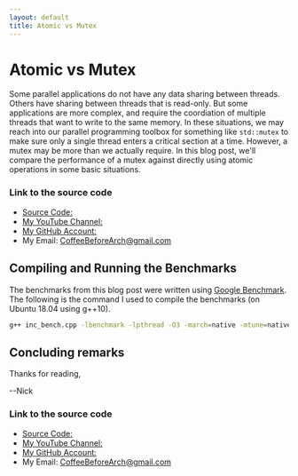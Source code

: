 ```yaml
---
layout: default
title: Atomic vs Mutex
---
```


# Atomic vs Mutex

Some parallel applications do not have any data sharing between threads. Others have sharing between threads that is read-only. But some applications are more complex, and require the coordiation of multiple threads that want to write to the same memory. In these situations, we may reach into our parallel programming toolbox for something like `std::mutex` to make sure only a single thread enters a critical section at a time. However, a mutex may be more than we actually require. In this blog post, we'll compare the performance of a mutex against directly using atomic operations in some basic situations.

### Link to the source code
- [Source Code: ](https://github.com/CoffeeBeforeArch/misc_code/tree/master/inc_bench)
- [My YouTube Channel: ](https://www.youtube.com/channel/UCsi5-meDM5Q5NE93n_Ya7GA?view_as=subscriber)
- [My GitHub Account: ](https://github.com/CoffeeBeforeArch)
- My Email: CoffeeBeforeArch@gmail.com

## Compiling and Running the Benchmarks

The benchmarks from this blog post were written using [Google Benchmark](https://github.com/google/benchmark). The following is the command I used to compile the benchmarks (on Ubuntu 18.04 using g++10).

```bash
g++ inc_bench.cpp -lbenchmark -lpthread -O3 -march=native -mtune=native -o thread_affinity
```

## Concluding remarks

Thanks for reading,

--Nick

### Link to the source code

- [Source Code: ](https://github.com/CoffeeBeforeArch/misc_code/tree/master/inc_bench)
- [My YouTube Channel: ](https://www.youtube.com/channel/UCsi5-meDM5Q5NE93n_Ya7GA?view_as=subscriber)
- [My GitHub Account: ](https://github.com/CoffeeBeforeArch)
- My Email: CoffeeBeforeArch@gmail.com


